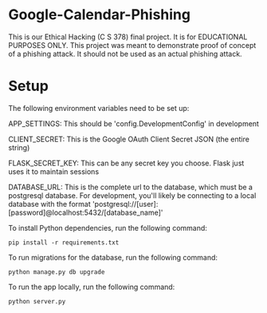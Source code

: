 # Google-Calendar-Phishing
This is our Ethical Hacking (C S 378) final project.
It is for EDUCATIONAL PURPOSES ONLY.
This project was meant to demonstrate proof of concept of a phishing attack.
It should not be used as an actual phishing attack.


# Setup
The following environment variables need to be set up:

APP_SETTINGS: This should be 'config.DevelopmentConfig' in development

CLIENT_SECRET: This is the Google OAuth Client Secret JSON (the entire string)

FLASK_SECRET_KEY: This can be any secret key you choose. Flask just uses it to maintain sessions

DATABASE_URL: This is the complete url to the database, which must be a postgresql database. For development, you'll likely be connecting to a local database with the format 'postgresql://[user]:[password]@localhost:5432/[database_name]'


To install Python dependencies, run the following command:
```
pip install -r requirements.txt
```

To run migrations for the database, run the following command:
```
python manage.py db upgrade
```

To run the app locally, run the following command:
```
python server.py
```
